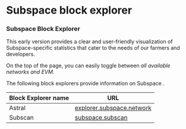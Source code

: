 # Subspace block explorer

### Subspace Block Explorer

This early version provides a clear and user-friendly visualization of Subspace-specific statistics that cater to the needs of our farmers and developers.

On the top of the page, you can easily toggle between *all available networks and EVM.*

The following block explorers provide information on Subspace .



| Block Explorer   name | URL |
|------------------------------|----------------------------------------|
| Astral  | [explorer.subspace.network](https://explorer.subspace.network/#/gemini-3g/consensus)   |
| Subscan  | [subspace.subscan](https://subspace.subscan.io/) |

